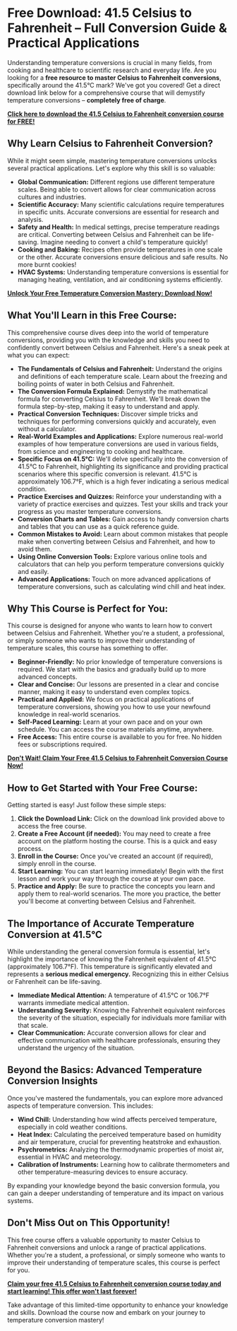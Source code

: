 # Free Download: 41.5 Celsius to Fahrenheit – Full Conversion Guide & Practical Applications

Understanding temperature conversions is crucial in many fields, from cooking and healthcare to scientific research and everyday life. Are you looking for a **free resource to master Celsius to Fahrenheit conversions**, specifically around the 41.5°C mark? We've got you covered! Get a direct download link below for a comprehensive course that will demystify temperature conversions – **completely free of charge**.

[**Click here to download the 41.5 Celsius to Fahrenheit conversion course for FREE!**](https://udemywork.com/41-5-celsius-to-fahrenheit)

## Why Learn Celsius to Fahrenheit Conversion?

While it might seem simple, mastering temperature conversions unlocks several practical applications. Let's explore why this skill is so valuable:

*   **Global Communication:** Different regions use different temperature scales. Being able to convert allows for clear communication across cultures and industries.
*   **Scientific Accuracy:** Many scientific calculations require temperatures in specific units. Accurate conversions are essential for research and analysis.
*   **Safety and Health:** In medical settings, precise temperature readings are critical. Converting between Celsius and Fahrenheit can be life-saving. Imagine needing to convert a child's temperature quickly!
*   **Cooking and Baking:** Recipes often provide temperatures in one scale or the other. Accurate conversions ensure delicious and safe results. No more burnt cookies!
*   **HVAC Systems:** Understanding temperature conversions is essential for managing heating, ventilation, and air conditioning systems efficiently.

[**Unlock Your Free Temperature Conversion Mastery: Download Now!**](https://udemywork.com/41-5-celsius-to-fahrenheit)

## What You'll Learn in this Free Course:

This comprehensive course dives deep into the world of temperature conversions, providing you with the knowledge and skills you need to confidently convert between Celsius and Fahrenheit. Here's a sneak peek at what you can expect:

*   **The Fundamentals of Celsius and Fahrenheit:** Understand the origins and definitions of each temperature scale. Learn about the freezing and boiling points of water in both Celsius and Fahrenheit.
*   **The Conversion Formula Explained:** Demystify the mathematical formula for converting Celsius to Fahrenheit. We'll break down the formula step-by-step, making it easy to understand and apply.
*   **Practical Conversion Techniques:** Discover simple tricks and techniques for performing conversions quickly and accurately, even without a calculator.
*   **Real-World Examples and Applications:** Explore numerous real-world examples of how temperature conversions are used in various fields, from science and engineering to cooking and healthcare.
*   **Specific Focus on 41.5°C:** We'll delve specifically into the conversion of 41.5°C to Fahrenheit, highlighting its significance and providing practical scenarios where this specific conversion is relevant.  41.5°C is approximately 106.7°F, which is a high fever indicating a serious medical condition.
*   **Practice Exercises and Quizzes:** Reinforce your understanding with a variety of practice exercises and quizzes. Test your skills and track your progress as you master temperature conversions.
*   **Conversion Charts and Tables:** Gain access to handy conversion charts and tables that you can use as a quick reference guide.
*   **Common Mistakes to Avoid:** Learn about common mistakes that people make when converting between Celsius and Fahrenheit, and how to avoid them.
*   **Using Online Conversion Tools:** Explore various online tools and calculators that can help you perform temperature conversions quickly and easily.
*   **Advanced Applications:** Touch on more advanced applications of temperature conversions, such as calculating wind chill and heat index.

## Why This Course is Perfect for You:

This course is designed for anyone who wants to learn how to convert between Celsius and Fahrenheit. Whether you're a student, a professional, or simply someone who wants to improve their understanding of temperature scales, this course has something to offer.

*   **Beginner-Friendly:** No prior knowledge of temperature conversions is required. We start with the basics and gradually build up to more advanced concepts.
*   **Clear and Concise:** Our lessons are presented in a clear and concise manner, making it easy to understand even complex topics.
*   **Practical and Applied:** We focus on practical applications of temperature conversions, showing you how to use your newfound knowledge in real-world scenarios.
*   **Self-Paced Learning:** Learn at your own pace and on your own schedule. You can access the course materials anytime, anywhere.
*   **Free Access:** This entire course is available to you for free. No hidden fees or subscriptions required.

[**Don't Wait! Claim Your Free 41.5 Celsius to Fahrenheit Conversion Course Now!**](https://udemywork.com/41-5-celsius-to-fahrenheit)

## How to Get Started with Your Free Course:

Getting started is easy! Just follow these simple steps:

1.  **Click the Download Link:** Click on the download link provided above to access the free course.
2.  **Create a Free Account (if needed):** You may need to create a free account on the platform hosting the course. This is a quick and easy process.
3.  **Enroll in the Course:** Once you've created an account (if required), simply enroll in the course.
4.  **Start Learning:** You can start learning immediately! Begin with the first lesson and work your way through the course at your own pace.
5.  **Practice and Apply:** Be sure to practice the concepts you learn and apply them to real-world scenarios. The more you practice, the better you'll become at converting between Celsius and Fahrenheit.

## The Importance of Accurate Temperature Conversion at 41.5°C

While understanding the general conversion formula is essential, let's highlight the importance of knowing the Fahrenheit equivalent of 41.5°C (approximately 106.7°F). This temperature is significantly elevated and represents a **serious medical emergency.** Recognizing this in either Celsius or Fahrenheit can be life-saving.

*   **Immediate Medical Attention:** A temperature of 41.5°C or 106.7°F warrants immediate medical attention.
*   **Understanding Severity:** Knowing the Fahrenheit equivalent reinforces the severity of the situation, especially for individuals more familiar with that scale.
*   **Clear Communication:** Accurate conversion allows for clear and effective communication with healthcare professionals, ensuring they understand the urgency of the situation.

## Beyond the Basics: Advanced Temperature Conversion Insights

Once you've mastered the fundamentals, you can explore more advanced aspects of temperature conversion. This includes:

*   **Wind Chill:** Understanding how wind affects perceived temperature, especially in cold weather conditions.
*   **Heat Index:** Calculating the perceived temperature based on humidity and air temperature, crucial for preventing heatstroke and exhaustion.
*   **Psychrometrics:** Analyzing the thermodynamic properties of moist air, essential in HVAC and meteorology.
*   **Calibration of Instruments:** Learning how to calibrate thermometers and other temperature-measuring devices to ensure accuracy.

By expanding your knowledge beyond the basic conversion formula, you can gain a deeper understanding of temperature and its impact on various systems.

## Don't Miss Out on This Opportunity!

This free course offers a valuable opportunity to master Celsius to Fahrenheit conversions and unlock a range of practical applications. Whether you're a student, a professional, or simply someone who wants to improve their understanding of temperature scales, this course is perfect for you.

**[Claim your free 41.5 Celsius to Fahrenheit conversion course today and start learning! This offer won't last forever!](https://udemywork.com/41-5-celsius-to-fahrenheit)**

Take advantage of this limited-time opportunity to enhance your knowledge and skills. Download the course now and embark on your journey to temperature conversion mastery!
